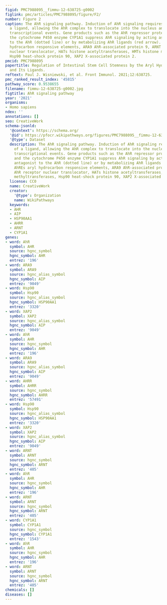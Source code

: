 ```yaml
---
figid: PMC7988095__fimmu-12-638725-g0002
figlink: pmc/articles/PMC7988095/figure/F2/
number: Figure 2
caption: The AhR signaling pathway. Induction of AhR signaling requires binding of
  a ligand, allowing the AhR complex to translocate into the nucleus and initiate
  transcriptional events. Gene products such as the AhR repressor protein (AhRR) and
  the cytochrome P450 enzyme CYP1A1 suppress AhR signaling by acting as a direct antagonist
  to the AhR (dotted line) or by metabolizing AhR ligands (red arrow). AhREs aryl
  hydrocarbon responsive elements, ARA9 AhR-associated protein 9, ARNT AhR receptor
  nuclear translocator, HATs histone acetyltransferases, HMTs histone methyltransferases,
  Hsp90 heat-shock protein 90, XAP2 X-associated protein 2.
pmcid: PMC7988095
papertitle: Regulation of Intestinal Stem Cell Stemness by the Aryl Hydrocarbon Receptor
  and Its Ligands.
reftext: Paul J. Wisniewski, et al. Front Immunol. 2021;12:638725.
pmc_ranked_result_index: '45815'
pathway_score: 0.9538655
filename: fimmu-12-638725-g0002.jpg
figtitle: AhR signaling pathway
year: '2021'
organisms:
- Homo sapiens
ndex: ''
annotations: []
seo: CreativeWork
schema-jsonld:
  '@context': https://schema.org/
  '@id': https://pfocr.wikipathways.org/figures/PMC7988095__fimmu-12-638725-g0002.html
  '@type': Dataset
  description: The AhR signaling pathway. Induction of AhR signaling requires binding
    of a ligand, allowing the AhR complex to translocate into the nucleus and initiate
    transcriptional events. Gene products such as the AhR repressor protein (AhRR)
    and the cytochrome P450 enzyme CYP1A1 suppress AhR signaling by acting as a direct
    antagonist to the AhR (dotted line) or by metabolizing AhR ligands (red arrow).
    AhREs aryl hydrocarbon responsive elements, ARA9 AhR-associated protein 9, ARNT
    AhR receptor nuclear translocator, HATs histone acetyltransferases, HMTs histone
    methyltransferases, Hsp90 heat-shock protein 90, XAP2 X-associated protein 2.
  license: CC0
  name: CreativeWork
  creator:
    '@type': Organization
    name: WikiPathways
  keywords:
  - AHR
  - AIP
  - HSP90AA1
  - AHRR
  - ARNT
  - CYP1A1
genes:
- word: AhR
  symbol: AHR
  source: hgnc_symbol
  hgnc_symbol: AHR
  entrez: '196'
- word: ARA9
  symbol: ARA9
  source: hgnc_alias_symbol
  hgnc_symbol: AIP
  entrez: '9049'
- word: Hsp90
  symbol: Hsp90
  source: hgnc_alias_symbol
  hgnc_symbol: HSP90AA1
  entrez: '3320'
- word: XAP2
  symbol: XAP2
  source: hgnc_alias_symbol
  hgnc_symbol: AIP
  entrez: '9049'
- word: AhR
  symbol: AHR
  source: hgnc_symbol
  hgnc_symbol: AHR
  entrez: '196'
- word: ARA9
  symbol: ARA9
  source: hgnc_alias_symbol
  hgnc_symbol: AIP
  entrez: '9049'
- word: AHRR
  symbol: AHRR
  source: hgnc_symbol
  hgnc_symbol: AHRR
  entrez: '57491'
- word: Hsp90
  symbol: Hsp90
  source: hgnc_alias_symbol
  hgnc_symbol: HSP90AA1
  entrez: '3320'
- word: XAP2
  symbol: XAP2
  source: hgnc_alias_symbol
  hgnc_symbol: AIP
  entrez: '9049'
- word: ARNT
  symbol: ARNT
  source: hgnc_symbol
  hgnc_symbol: ARNT
  entrez: '405'
- word: AhR
  symbol: AHR
  source: hgnc_symbol
  hgnc_symbol: AHR
  entrez: '196'
- word: ARNT
  symbol: ARNT
  source: hgnc_symbol
  hgnc_symbol: ARNT
  entrez: '405'
- word: CYP1A1
  symbol: CYP1A1
  source: hgnc_symbol
  hgnc_symbol: CYP1A1
  entrez: '1543'
- word: AhR
  symbol: AHR
  source: hgnc_symbol
  hgnc_symbol: AHR
  entrez: '196'
- word: ARNT
  symbol: ARNT
  source: hgnc_symbol
  hgnc_symbol: ARNT
  entrez: '405'
chemicals: []
diseases: []
---
```

